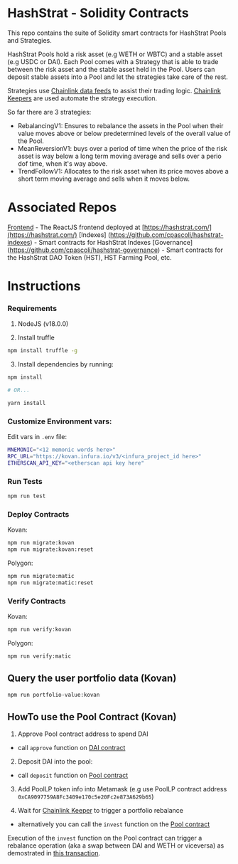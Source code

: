 # HashStrat - Solidity Contracts

This repo contains the suite of Solidity smart contracts for HashStrat Pools and Strategies.

HashStrat Pools hold a risk asset (e.g WETH or WBTC) and a stable asset (e.g USDC or DAI).
Each Pool comes with a Strategy that is able to trade between the risk asset and the stable asset held in the Pool.
Users can deposit stable assets into a Pool and let the strategies take care of the rest.

Strategies use [Chainlink data feeds](https://docs.chain.link/docs/matic-addresses/) to assist their trading logic.
[Chainlink Keepers](https://docs.chain.link/docs/chainlink-keepers/introduction/) are used automate the strategy execution.

 So far there are 3 strategies:
 - RebalancingV1: Ensures to rebalance the assets in the Pool when their value moves above or below predetermined levels of the overall value of the Pool.
 - MeanReversionV1: buys over a period of time when the price of the risk asset is way below a long term moving average and sells over a perio dof time, when it's way above.
 - TrendFollowV1: Allocates to the risk asset when its price moves above a short term moving average and sells when it moves below.
 

# Associated Repos 

[Frontend](https://github.com/cpascoli/hashstrat-frontend) - The ReactJS frontend deployed at [https://hashstrat.com/](https://hashstrat.com/)
[Indexes] (https://github.com/cpascoli/hashstrat-indexes) - Smart contracts for HashStrat Indexes
[Governance] (https://github.com/cpascoli/hashstrat-governance) - Smart contracts for the HashStrat DAO Token (HST), HST Farming Pool, etc.



# Instructions

### Requirements

1. NodeJS (v18.0.0) 

2. Install truffle

```bash
npm install truffle -g
```

3. Install dependencies by running:

```bash
npm install

# OR...

yarn install
```


### Customize Environment vars:

Edit vars in `.env` file:

```bash
MNEMONIC="<12 memonic words here>"
RPC_URL="https://kovan.infura.io/v3/<infura_project_id here>"
ETHERSCAN_API_KEY="<etherscan api key here"
```


### Run Tests

```bash
npm run test
```


### Deploy Contracts

Kovan:
```bash
npm run migrate:kovan
npm run migrate:kovan:reset
```

Polygon:
```bash
npm run migrate:matic
npm run migrate:matic:reset
```


### Verify Contracts

Kovan:
```bash
npm run verify:kovan  
```

Polygon:
```bash
npm run verify:matic
```

## Query the user portfolio data (Kovan)

```bash
npm run portfolio-value:kovan
```

## HowTo use the Pool Contract (Kovan)

1. Approve Pool contract address to spend DAI 
- call `approve` function on [DAI contract](https://kovan.etherscan.io/address/0x4f96fe3b7a6cf9725f59d353f723c1bdb64ca6aa#writeContract)

2. Deposit DAI into the pool:
- call `deposit` function on [Pool contract](https://kovan.etherscan.io/address/0x1d97C5B5241C7E9a6bDFf2faC5b6EA95B33E1275#writeContract)

3. Add PoolLP token info into Metamask (e.g use PoolLP contract address `0xCA9097759A8Fc3409e170c5e20Fc2e873A629b65`)

4. Wait for [Chainlink Keeper](https://keepers.chain.link/kovan/3387) to trigger a portfolio rebalance 
 - alternatively you can call the `invest` function on the [Pool contract](https://kovan.etherscan.io/address/0x4f96fe3b7a6cf9725f59d353f723c1bdb64ca6aa#writeContract)
 
 Execution of the `invest` function on the Pool contract can trigger a rebalance operation (aka a swap between DAI and WETH or viceversa) as demostrated in [this transaction](https://kovan.etherscan.io/tx/0x7cd5b8f334d48121713d6fe11280e164a78fafee0909648dd9254482d8e02a0f).





